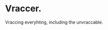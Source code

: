 # Vraccer.
Vraccing everyhting, including the unvraccable.

<!---
Vraccer/Vraccer is a ✨ special ✨ repository because its `README.md` (this file) appears on your GitHub profile.
You can click the Preview link to take a look at your changes.
--->
